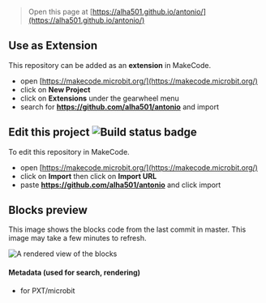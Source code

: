 
> Open this page at [https://alha501.github.io/antonio/](https://alha501.github.io/antonio/)

## Use as Extension

This repository can be added as an **extension** in MakeCode.

* open [https://makecode.microbit.org/](https://makecode.microbit.org/)
* click on **New Project**
* click on **Extensions** under the gearwheel menu
* search for **https://github.com/alha501/antonio** and import

## Edit this project ![Build status badge](https://github.com/alha501/antonio/workflows/MakeCode/badge.svg)

To edit this repository in MakeCode.

* open [https://makecode.microbit.org/](https://makecode.microbit.org/)
* click on **Import** then click on **Import URL**
* paste **https://github.com/alha501/antonio** and click import

## Blocks preview

This image shows the blocks code from the last commit in master.
This image may take a few minutes to refresh.

![A rendered view of the blocks](https://github.com/alha501/antonio/raw/master/.github/makecode/blocks.png)

#### Metadata (used for search, rendering)

* for PXT/microbit
<script src="https://makecode.com/gh-pages-embed.js"></script><script>makeCodeRender("{{ site.makecode.home_url }}", "{{ site.github.owner_name }}/{{ site.github.repository_name }}");</script>
